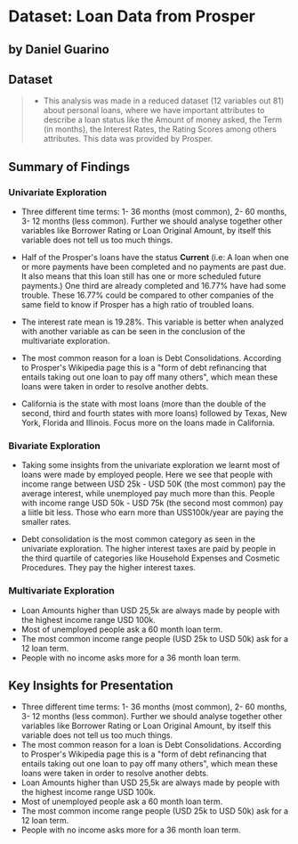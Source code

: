 # Dataset: Loan Data from Prosper
## by Daniel Guarino


## Dataset

> - This analysis was made in a reduced dataset (12 variables out 81) about personal loans, where we have important attributes to describe a loan status like the Amount of money asked, the Term (in months), the Interest Rates, the Rating Scores among others attributes. This data was provided by Prosper.


## Summary of Findings

### Univariate Exploration

- Three different time terms: 1- 36 months (most common), 2- 60 months, 3- 12 months (less common). Further we should analyse together other variables like Borrower Rating or Loan Original Amount, by itself this variable does not tell us too much things.

- Half of the Prosper's loans have the status **Current** (i.e: A loan when one or more payments have been completed and no payments are past due. It also means that this loan still has one or more scheduled future payments.)
One third are already completed and 16.77% have had some trouble. These 16.77% could be compared to other companies of the same field to know if Prosper has a high ratio of troubled loans. 

- The interest rate mean is 19.28%. This variable is better when analyzed with another variable as can be seen in the conclusion of the multivariate exploration. 

- The most common reason for a loan is Debt Consolidations. According to Prosper's Wikipedia page this is a "form of debt refinancing that entails taking out one loan to pay off many others", which mean these loans were taken in order to resolve another debts.

- California is the state with most loans (more than the double of the second, third and fourth states with more loans) followed by Texas, New York, Florida and Illinois. Focus more on the loans made in California.

### Bivariate Exploration

- Taking some insights from the univariate exploration we learnt most of loans were made by employed people. Here we see that people with income range between USD 25k - USD 50K (the most common) pay the average interest, while unemployed pay much more than this. People with income range USD 50k - USD 75k (the second most common) pay a liitle bit less. Those who earn more than USS100k/year are paying the smaller rates.

- Debt consolidation is the most common category as seen in the univariate exploration. The higher interest taxes are paid by people in the third quartile of categories like Household Expenses and Cosmetic Procedures. They pay the higher interest taxes.

### Multivariate Exploration

- Loan Amounts higher than USD 25,5k are always made by people with the highest income range USD 100k.
- Most of unemployed people ask a 60 month loan term.
- The most common income range people (USD 25k to USD 50k) ask for a 12 loan term.
- People with no income asks more for a 36 month loan term.


## Key Insights for Presentation

- Three different time terms: 1- 36 months (most common), 2- 60 months, 3- 12 months (less common). Further we should analyse together other variables like Borrower Rating or Loan Original Amount, by itself this variable does not tell us too much things.
- The most common reason for a loan is Debt Consolidations. According to Prosper's Wikipedia page this is a "form of debt refinancing that entails taking out one loan to pay off many others", which mean these loans were taken in order to resolve another debts.
- Loan Amounts higher than USD 25,5k are always made by people with the highest income range USD 100k.
- Most of unemployed people ask a 60 month loan term.
- The most common income range people (USD 25k to USD 50k) ask for a 12 loan term.
- People with no income asks more for a 36 month loan term.